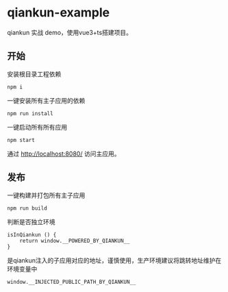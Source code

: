 # qiankun-example

qiankun 实战 demo，使用vue3+ts搭建项目。

## 开始

安装根目录工程依赖

```
npm i
```

一键安装所有主子应用的依赖

```
npm run install
```

一键启动所有所有应用

```
npm start
```

通过 [http://localhost:8080/](http://localhost:8080/) 访问主应用。

## 发布

一键构建并打包所有主子应用

```
npm run build
```


判断是否独立环境
```
isInQiankun () {
    return window.__POWERED_BY_QIANKUN__
}
```
是qiankun注入的子应用对应的地址，谨慎使用，生产环境建议将跳转地址维护在环境变量中
```
window.__INJECTED_PUBLIC_PATH_BY_QIANKUN__ 
```